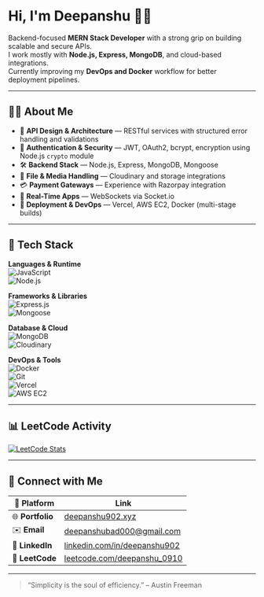 # Hi, I'm Deepanshu 👨‍💻

Backend-focused **MERN Stack Developer** with a strong grip on building scalable and secure APIs.  
I work mostly with **Node.js, Express, MongoDB**, and cloud-based integrations.  
Currently improving my **DevOps and Docker** workflow for better deployment pipelines.

---

## 🧑‍💻 About Me

- 🧩 **API Design & Architecture** — RESTful services with structured error handling and validations  
- 🔐 **Authentication & Security** — JWT, OAuth2, bcrypt, encryption using Node.js `crypto` module  
- 🛠 **Backend Stack** — Node.js, Express, MongoDB, Mongoose  
- 📂 **File & Media Handling** — Cloudinary and storage integrations  
- 💳 **Payment Gateways** — Experience with Razorpay integration  
- 🧪 **Real-Time Apps** — WebSockets via Socket.io  
- 🚢 **Deployment & DevOps** — Vercel, AWS EC2, Docker (multi-stage builds)

---

## 🧰 Tech Stack

**Languages & Runtime**  
![JavaScript](https://img.shields.io/badge/-JavaScript-F7DF1E?style=flat&logo=javascript&logoColor=black)  
![Node.js](https://img.shields.io/badge/-Node.js-339933?style=flat&logo=node.js&logoColor=white)

**Frameworks & Libraries**  
![Express.js](https://img.shields.io/badge/-Express.js-000000?style=flat&logo=express&logoColor=white)  
![Mongoose](https://img.shields.io/badge/-Mongoose-800000?style=flat&logo=mongoose&logoColor=white)

**Database & Cloud**  
![MongoDB](https://img.shields.io/badge/-MongoDB-47A248?style=flat&logo=mongodb&logoColor=white)  
![Cloudinary](https://img.shields.io/badge/-Cloudinary-3448C5?style=flat&logo=cloudinary&logoColor=white)

**DevOps & Tools**  
![Docker](https://img.shields.io/badge/-Docker-2496ED?style=flat&logo=docker&logoColor=white)  
![Git](https://img.shields.io/badge/-Git-F05032?style=flat&logo=git&logoColor=white)  
![Vercel](https://img.shields.io/badge/-Vercel-000000?style=flat&logo=vercel&logoColor=white)  
![AWS EC2](https://img.shields.io/badge/-AWS%20EC2-FF9900?style=flat&logo=amazon-aws&logoColor=white)

---

## 📊 LeetCode Activity

[![LeetCode Stats](https://leetcard.jacoblin.cool/deepanshu_0910?theme=dark&font=baloo&ext=contest)](https://leetcode.com/deepanshu_0910)

---

## 🔗 Connect with Me

| 🔗 Platform | Link |
|------------|------|
| 🌐 **Portfolio** | [deepanshu902.xyz](https://deepanshu902.xyz) |
| ✉️ **Email** | [deepanshubad000@gmail.com](mailto:deepanshubad000@gmail.com) |
| 💼 **LinkedIn** | [linkedin.com/in/deepanshu902](https://www.linkedin.com/in/deepanshu902) |
| 🧠 **LeetCode** | [leetcode.com/deepanshu_0910](https://leetcode.com/deepanshu_0910) |

---

> “Simplicity is the soul of efficiency.” – Austin Freeman
